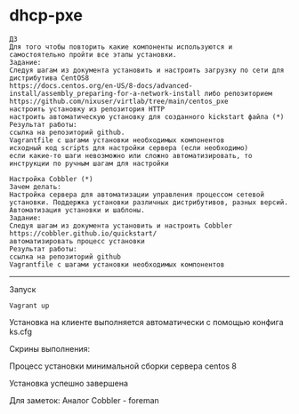 # dhcp-pxe

    ДЗ
    Для того чтобы повторить какие компоненты используются и самостоятельно пройти все этапы установки. 
    Задание:
    Следуя шагам из документа установить и настроить загрузку по сети для дистрибутива CentOS8
    https://docs.centos.org/en-US/8-docs/advanced-install/assembly_preparing-for-a-network-install либо репозиторием https://github.com/nixuser/virtlab/tree/main/centos_pxe
    настроить установку из репозитория HTTP
    настроить автоматическую установку для созданного kickstart файла (*)
    Результат работы:
    ссылка на репозиторий github. 
    Vagrantfile с шагами установки необходимых компонентов
    исходный код scripts для настройки сервера (если необходимо)
    если какие-то шаги невозможно или сложно автоматизировать, то  инструкции по ручным шагам для настройки

    Настройка Cobbler (*)
    Зачем делать:
    Настройка сервера для автоматизации управления процессом сетевой установки. Поддержка установки различных дистрибутивов, разных версий. Автоматизация установки и шаблоны.
    Задание:
    Следуя шагам из документа установить и настроить Cobbler
    https://cobbler.github.io/quickstart/
    автоматизировать процесс установки
    Результат работы:
    ссылка на репозиторий github
    Vagrantfile с шагами установки необходимых компонентов


---

Запуск  

    Vagrant up

Установка на клиенте выполняется автоматически с помощью конфига ks.cfg

Скрины выполнения:  

Процесс установки минимальной сборки сервера centos 8       
![]()  

Установка успешно завершена     
![]()  



Для заметок:
Аналог Cobbler - foreman
